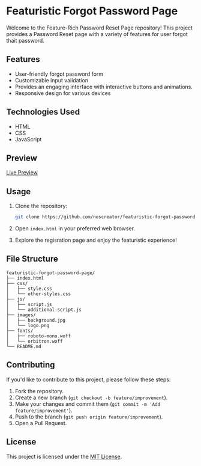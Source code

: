 # Featuristic Forgot Password Page
Welcome to the Feature-Rich Password Reset Page repository! This project provides a Password Reset page with a variety of features for user forgot thait password.


## Features

- User-friendly forgot password form
- Customizable input validation
- Provides an engaging interface with interactive buttons and animations.
- Responsive design for various devices

## Technologies Used

- HTML
- CSS
- JavaScript

## Preview

[Live Preview](https://noscreator.github.io/featurastic-forgot-password-page/)


## Usage

1. Clone the repository:

   ```bash
   git clone https://github.com/noscreator/featuristic-forgot-password-page.git
   ```

2. Open `index.html` in your preferred web browser.

3. Explore the regisration page and enjoy the featuristic experience!

## File Structure

```plaintext
featuristic-forgot-password-page/
├── index.html
├── css/
│   ├── style.css
│   └── other-styles.css
├── js/
│   ├── script.js
│   └── additional-script.js
├── images/
│   ├── background.jpg
│   └── logo.png
├── fonts/
│   ├── roboto-mono.woff
│   └── orbitron.woff
└── README.md
```

## Contributing

If you'd like to contribute to this project, please follow these steps:

1. Fork the repository.
2. Create a new branch (`git checkout -b feature/improvement`).
3. Make your changes and commit them (`git commit -m 'Add feature/improvement'`).
4. Push to the branch (`git push origin feature/improvement`).
5. Open a Pull Request.

## License

This project is licensed under the [MIT License](LICENSE).
